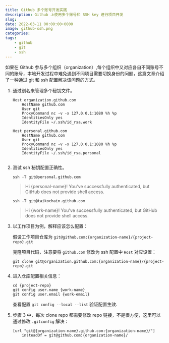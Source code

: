 ```yaml
---
title: Github 多个账号开发实践
description: Github 上使用多个账号和 SSH key 进行项目开发
slug: 
date: 2022-03-11 00:00:00+0000
image: github-ssh.png
categories:
tags:
    - github
    - git
    - ssh
---
```


如果在 Github  参与多个组织（organization）,每个组织中又对应各自不同账号不同的账号，本地开发过程中难免遇到不同项目需要切换身份的问题，这篇文章介绍了一种通过 git 和 ssh 配置解决该问题的方式。

1. 通过别名来管理多个秘钥文件。

    ``` shell
    Host organization.github.com
        HostName github.com
        User git
        ProxyCommand nc -v -x 127.0.0.1:1080 %h %p
        IdentitiesOnly yes
        IdentityFile ~/.ssh/id_rsa.work

    Host personal.github.com
        HostName github.com
        User git
        ProxyCommand nc -v -x 127.0.0.1:1080 %h %p
        IdentitiesOnly yes
        IdentityFile ~/.ssh/id_rsa.personal
        
    ```

2. 测试 ssh 秘钥配置正确性。

    `ssh -T git@personal.github.com`
    > Hi {personal-name}! You've successfully authenticated, but GitHub does not provide shell access.

    `ssh -T git@taikochain.github.com`
    > Hi {work-name}! You've successfully authenticated, but GitHub does not provide shell access.

3. 以工作项目为例，解释应该怎么配置：

    假设工作项目仓库为 `git@github.com:{organization-name}/{project-repo}.git`

    克隆项目代码，注意要将 `github.com` 修改为 ssh 配置中 `Host` 对应设置：

    `git clone git@organization.github.com:{organization-name}/{project-repo}.git`

4. 进入仓库配置相关信息：

    ``` shell
    cd {project-repo}
    git config user.name {work-name}
    git config user.email {work-email}

    ```

    查看配置 `git config --local --list` 验证配置生效.

5. 步骤 3 中，每次 clone repo 都需要修改 repo 链接，不是很方便，这里可以通过修改 `.gitconfig` 解决：

   ``` shell
   [url "git@{organization-name}.github.com:{organization-name}/"]
       insteadOf = git@github.com:{organization-name}/
   ```
